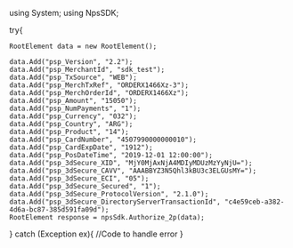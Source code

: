 using System;
using NpsSDK;

try{

    RootElement data = new RootElement();

    data.Add("psp_Version", "2.2");
    data.Add("psp_MerchantId", "sdk_test");
    data.Add("psp_TxSource", "WEB");
    data.Add("psp_MerchTxRef", "ORDERX1466Xz-3");
    data.Add("psp_MerchOrderId", "ORDERX1466Xz");
    data.Add("psp_Amount", "15050");
    data.Add("psp_NumPayments", "1");
    data.Add("psp_Currency", "032");
    data.Add("psp_Country", "ARG");
    data.Add("psp_Product", "14");
    data.Add("psp_CardNumber", "4507990000000010");
    data.Add("psp_CardExpDate", "1912");
    data.Add("psp_PosDateTime", "2019-12-01 12:00:00");
    data.Add("psp_3dSecure_XID", "MjY0MjAxNjA4MDIyMDUzMzYyNjU=");
    data.Add("psp_3dSecure_CAVV", "AAABBYZ3N5Qhl3kBU3c3ELGUsMY=");
    data.Add("psp_3dSecure_ECI", "05");
    data.Add("psp_3dSecure_Secured", "1");
    data.Add("psp_3dSecure_ProtocolVersion", "2.1.0");
    data.Add("psp_3dSecure_DirectoryServerTransactionId", "c4e59ceb-a382-4d6a-bc87-385d591fa09d");
    RootElement response = npsSdk.Authorize_2p(data);

}
catch (Exception ex){
    //Code to handle error
}

